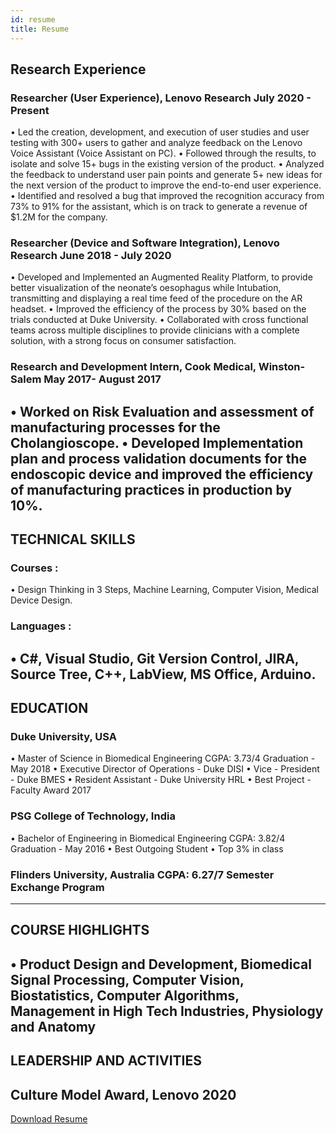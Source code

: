 ```yaml
---
id: resume
title: Resume
---
```

## Research Experience
### Researcher (User Experience), Lenovo Research July 2020 - Present
• Led the creation, development, and execution of user studies and user testing with 300+ users to gather and analyze feedback on the Lenovo Voice Assistant (Voice Assistant on PC).
• Followed through the results, to isolate and solve 15+ bugs in the existing version of the product.
• Analyzed the feedback to understand user pain points and generate 5+ new ideas for the next version of the product to improve the end-to-end user experience.
• Identified and resolved a bug that improved the recognition accuracy from 73% to 91% for the assistant, which is on track to generate a revenue of $1.2M for the company.

### Researcher (Device and Software Integration), Lenovo Research June 2018 - July 2020
• Developed and Implemented an Augmented Reality Platform, to provide better visualization of the neonate’s oesophagus while Intubation, transmitting and displaying a real time feed of the procedure on the AR headset.
• Improved the efficiency of the process by 30% based on the trials conducted at Duke University.
• Collaborated with cross functional teams across multiple disciplines to provide clinicians with a complete solution, with a strong focus on consumer satisfaction.

### Research and Development Intern, Cook Medical, Winston-Salem May 2017- August 2017
• Worked on Risk Evaluation and assessment of manufacturing processes for the Cholangioscope.
• Developed Implementation plan and process validation documents for the endoscopic device and improved the efficiency of manufacturing practices in production by 10%.
---------------------------------------------------------------------------------
## TECHNICAL SKILLS
### Courses :
• Design Thinking in 3 Steps, Machine Learning, Computer Vision, Medical Device Design.
### Languages :
• C#, Visual Studio, Git Version Control, JIRA, Source Tree, C++, LabView, MS Office, Arduino.
---------------------------------------------------------------------------------
## EDUCATION
### Duke University, USA
• Master of Science in Biomedical Engineering CGPA: 3.73/4 Graduation - May 2018
• Executive Director of Operations - Duke DISI
• Vice - President - Duke BMES
• Resident Assistant - Duke University HRL
• Best Project - Faculty Award 2017
### PSG College of Technology, India
• Bachelor of Engineering in Biomedical Engineering CGPA: 3.82/4 Graduation - May 2016
• Best Outgoing Student
• Top 3% in class
### Flinders University, Australia CGPA: 6.27/7 Semester Exchange Program
---------------------------------------------------------------------------------
## COURSE HIGHLIGHTS
• Product Design and Development, Biomedical Signal Processing, Computer Vision, Biostatistics, Computer Algorithms, Management in High Tech Industries, Physiology and Anatomy
---------------------------------------------------------------------------------
## LEADERSHIP AND ACTIVITIES
Culture Model Award, Lenovo 2020
---------------------------------------------------------------------------------
[Download Resume](https://drive.google.com/file/d/1tbYjliMxA1OR8Vz9l-0J67SDfYdCe9dL/view?usp=sharing)
